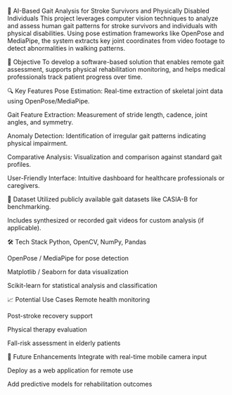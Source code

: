 🧠 AI-Based Gait Analysis for Stroke Survivors and Physically Disabled Individuals
This project leverages computer vision techniques to analyze and assess human gait patterns for stroke survivors and individuals with physical disabilities. Using pose estimation frameworks like OpenPose and MediaPipe, the system extracts key joint coordinates from video footage to detect abnormalities in walking patterns.

🏥 Objective
To develop a software-based solution that enables remote gait assessment, supports physical rehabilitation monitoring, and helps medical professionals track patient progress over time.

🔍 Key Features
Pose Estimation: Real-time extraction of skeletal joint data using OpenPose/MediaPipe.

Gait Feature Extraction: Measurement of stride length, cadence, joint angles, and symmetry.

Anomaly Detection: Identification of irregular gait patterns indicating physical impairment.

Comparative Analysis: Visualization and comparison against standard gait profiles.

User-Friendly Interface: Intuitive dashboard for healthcare professionals or caregivers.

📁 Dataset
Utilized publicly available gait datasets like CASIA-B for benchmarking.

Includes synthesized or recorded gait videos for custom analysis (if applicable).

🛠️ Tech Stack
Python, OpenCV, NumPy, Pandas

OpenPose / MediaPipe for pose detection

Matplotlib / Seaborn for data visualization

Scikit-learn for statistical analysis and classification

📈 Potential Use Cases
Remote health monitoring

Post-stroke recovery support

Physical therapy evaluation

Fall-risk assessment in elderly patients

📌 Future Enhancements
Integrate with real-time mobile camera input

Deploy as a web application for remote use

Add predictive models for rehabilitation outcomes
